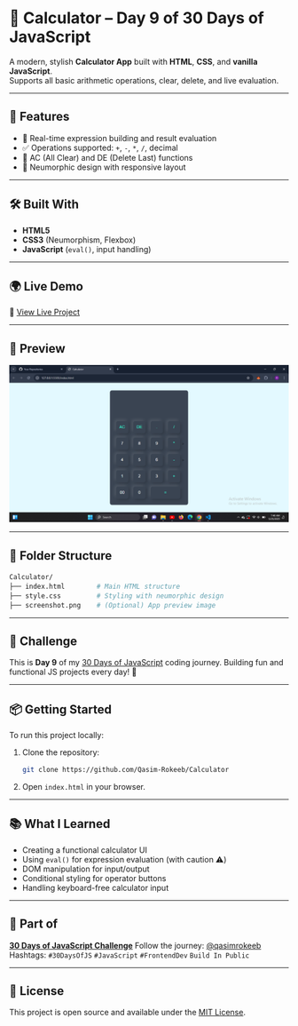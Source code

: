 
# 🧮 Calculator – Day 9 of 30 Days of JavaScript

A modern, stylish **Calculator App** built with **HTML**, **CSS**, and **vanilla JavaScript**.  
Supports all basic arithmetic operations, clear, delete, and live evaluation.

---

## 🚀 Features

* 🧠 Real-time expression building and result evaluation
* ✅ Operations supported: `+`, `-`, `*`, `/`, decimal
* 🔄 AC (All Clear) and DE (Delete Last) functions
* 🎨 Neumorphic design with responsive layout

---

## 🛠️ Built With

* **HTML5**
* **CSS3** (Neumorphism, Flexbox)
* **JavaScript** (`eval()`, input handling)

---

## 🌍 Live Demo

🔗 [View Live Project](https://qasim-rokeeb.github.io/Calculator)

---

## 📸 Preview

![App Preview](https://raw.githubusercontent.com/Qasim-Rokeeb/Calculator/main/screenshot.png)


---

## 📂 Folder Structure

```bash
Calculator/
├── index.html        # Main HTML structure
├── style.css         # Styling with neumorphic design
├── screenshot.png    # (Optional) App preview image
```

---

## 📅 Challenge

This is **Day 9** of my [30 Days of JavaScript](#) coding journey.
Building fun and functional JS projects every day! 🚀

---

## 📦 Getting Started

To run this project locally:

1. Clone the repository:

   ```bash
   git clone https://github.com/Qasim-Rokeeb/Calculator
   ```

2. Open `index.html` in your browser.

---

## 📚 What I Learned

* Creating a functional calculator UI
* Using `eval()` for expression evaluation (with caution ⚠️)
* DOM manipulation for input/output
* Conditional styling for operator buttons
* Handling keyboard-free calculator input

---

## 🧩 Part of

**[30 Days of JavaScript Challenge](#)**
Follow the journey: [@qasimrokeeb](https://x.com/qasimrokeeb)
Hashtags: `#30DaysOfJS` `#JavaScript` `#FrontendDev` `Build In Public`

---

## 📜 License

This project is open source and available under the [MIT License](LICENSE).

```


